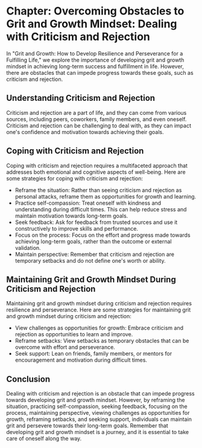 Chapter: Overcoming Obstacles to Grit and Growth Mindset: Dealing with Criticism and Rejection
==============================================================================================

In "Grit and Growth: How to Develop Resilience and Perseverance for a Fulfilling Life," we explore the importance of developing grit and growth mindset in achieving long-term success and fulfillment in life. However, there are obstacles that can impede progress towards these goals, such as criticism and rejection.

Understanding Criticism and Rejection
-------------------------------------

Criticism and rejection are a part of life, and they can come from various sources, including peers, coworkers, family members, and even oneself. Criticism and rejection can be challenging to deal with, as they can impact one's confidence and motivation towards achieving their goals.

Coping with Criticism and Rejection
-----------------------------------

Coping with criticism and rejection requires a multifaceted approach that addresses both emotional and cognitive aspects of well-being. Here are some strategies for coping with criticism and rejection:

* Reframe the situation: Rather than seeing criticism and rejection as personal attacks, reframe them as opportunities for growth and learning.
* Practice self-compassion: Treat oneself with kindness and understanding during difficult times. This can help reduce stress and maintain motivation towards long-term goals.
* Seek feedback: Ask for feedback from trusted sources and use it constructively to improve skills and performance.
* Focus on the process: Focus on the effort and progress made towards achieving long-term goals, rather than the outcome or external validation.
* Maintain perspective: Remember that criticism and rejection are temporary setbacks and do not define one's worth or ability.

Maintaining Grit and Growth Mindset During Criticism and Rejection
------------------------------------------------------------------

Maintaining grit and growth mindset during criticism and rejection requires resilience and perseverance. Here are some strategies for maintaining grit and growth mindset during criticism and rejection:

* View challenges as opportunities for growth: Embrace criticism and rejection as opportunities to learn and improve.
* Reframe setbacks: View setbacks as temporary obstacles that can be overcome with effort and perseverance.
* Seek support: Lean on friends, family members, or mentors for encouragement and motivation during difficult times.

Conclusion
----------

Dealing with criticism and rejection is an obstacle that can impede progress towards developing grit and growth mindset. However, by reframing the situation, practicing self-compassion, seeking feedback, focusing on the process, maintaining perspective, viewing challenges as opportunities for growth, reframing setbacks, and seeking support, individuals can maintain grit and persevere towards their long-term goals. Remember that developing grit and growth mindset is a journey, and it is essential to take care of oneself along the way.
